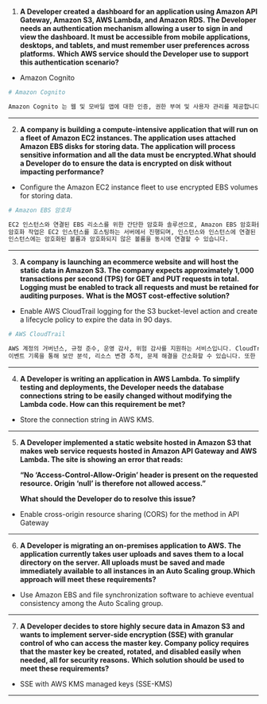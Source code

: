 1. **A Developer created a dashboard for an application using Amazon API Gateway, Amazon S3, AWS Lambda, and Amazon RDS. The Developer needs an authentication mechanism allowing a user to sign in and view the dashboard. It must be accessible from mobile applications, desktops, and tablets, and must remember user preferences across platforms.**
   **Which AWS service should the Developer use to support this authentication scenario?**

* Amazon Cognito

```python
# Amazon Cognito

Amazon Cognito 는 웹 및 모바일 앱에 대한 인증, 권한 부여 및 사용자 관리를 제공합니다. 사용자는 사용자 이름과 암호를 사용하여 직접 로그인하거나 Facebook, Amazon, Google 또는 Apple 같은 타사를 통해 로그인할 수 있습니다.
```



---

2. **A company is building a compute-intensive application that will run on a fleet of Amazon EC2 instances. The application uses attached Amazon EBS disks for storing data. The application will process sensitive information and all the data must be encrypted.What should a Developer do to ensure the data is encrypted on disk without impacting performance?**

* Configure the Amazon EC2 instance fleet to use encrypted EBS volumes for storing data.

```python
# Amazon EBS 암호화

EC2 인스턴스와 연결된 EBS 리소스를 위한 간단한 암호화 솔루션으로, Amazon EBS 암호화를 사용하면 자체 키 관리 인프라를 구축, 유지 관리 및 보호할 필요가 없습니다. Amazon EBS 암호화는 암호화된 볼륨 및 스냅샷을 생성할 때 AWS KMS keys를 사용합니다.
암호화 작업은 EC2 인스턴스를 호스팅하는 서버에서 진행되며, 인스턴스와 인스턴스에 연결된 EBS 스토리지 간 유휴 데이터 및 전송 중 데이터의 보안을 모두 보장합니다.
인스턴스에는 암호화된 볼륨과 암호화되지 않은 볼륨을 동시에 연결할 수 있습니다.
```

---

3. **A company is launching an ecommerce website and will host the static data in Amazon S3. The company expects approximately 1,000 transactions per second (TPS) for GET and PUT requests in total. Logging must be enabled to track all requests and must be retained for auditing purposes.**
   **What is the MOST cost-effective solution?**

* Enable AWS CloudTrail logging for the S3 bucket-level action and create a lifecycle policy to expire the data in 90 days.

```python
# AWS CloudTrail

AWS 계정의 거버넌스, 규정 준수, 운영 감사, 위험 감사를 지원하는 서비스입니다. CloudTrail을 사용하면 AWS 인프라에서 계정 활동과 관련된 작업을 기록하고 지속적으로 모니터링하며 보관할 수 있습니다.
이벤트 기록을 통해 보안 분석, 리소스 변경 추적, 문제 해결을 간소화할 수 있습니다. 또한 CloudTrail을 사용하여 AWS 계정의 비정상적인 활동을 탐지할 수 있습니다. 이러한 기능을 통해 운영 분석과 문제 해결을 간소화할 수 있습니다.
```

---

4. **A Developer is writing an application in AWS Lambda. To simplify testing and deployments, the Developer needs the database connections string to be easily changed without modifying the Lambda code. How can this requirement be met?**

* Store the connection string in AWS KMS.

---

5. **A Developer implemented a static website hosted in Amazon S3 that makes web service requests hosted in Amazon API Gateway and AWS Lambda. The site is showing an error that reads:**

   **“No ‘Access-Control-Allow-Origin’ header is present on the requested resource. Origin ‘null’ is therefore not allowed access.”**

   **What should the Developer do to resolve this issue?**

* Enable cross-origin resource sharing (CORS) for the method in API Gateway

---

6. **A Developer is migrating an on-premises application to AWS. The application currently takes user uploads and saves them to a local directory on the server. All uploads must be saved and made immediately available to all instances in an Auto Scaling group.Which approach will meet these requirements?**

* Use Amazon EBS and file synchronization software to achieve eventual consistency among the Auto Scaling group.

---

7. **A Developer decides to store highly secure data in Amazon S3 and wants to implement server-side encryption (SSE) with granular control of who can access the master key. Company policy requires that the master key be created, rotated, and disabled easily when needed, all for security reasons.**
   **Which solution should be used to meet these requirements?**

* SSE with AWS KMS managed keys (SSE-KMS)

---

